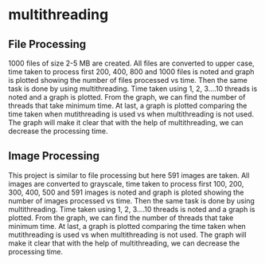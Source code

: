 # multithreading
## File Processing
1000 files of size 2-5 MB are created. All files are converted to upper case, time taken to process first 200, 400, 800 and 1000 files is noted and graph is plotted showing the number of files processed vs time. Then the same task is done by using multithreading. Time taken using 1, 2, 3....10 threads is noted and a graph is plotted. From the graph, we can find the number of threads that take minimum time. At last, a graph is plotted comparing the time taken when mutithreading is used vs when multithreading is not used. The graph will make it clear that with the help of multithreading, we can decrease the processing time.

## Image Processing
This project is similar to file processing but here 591 images are taken. All images are converted to grayscale, time taken to process first 100, 200, 300, 400, 500 and 591 images is noted and graph is ploted showing the number of images processed vs time. Then the same task is done by using multithreading. Time taken using 1, 2, 3....10 threads is noted and a graph is plotted. From the graph, we can find the number of threads that take minimum time. At last, a graph is plotted comparing the time taken when mutithreading is used vs when multithreading is not used. The graph will make it clear that with the help of multithreading, we can decrease the processing time.
